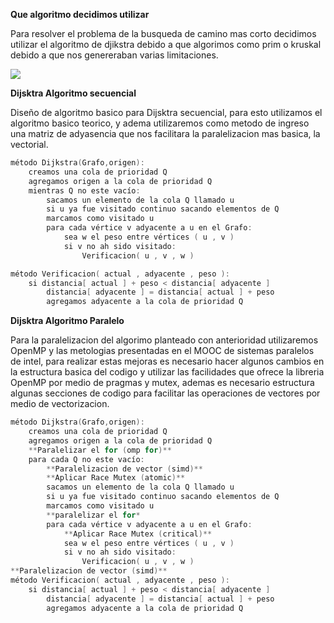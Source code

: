 **Que algoritmo decidimos utilizar**

Para resolver el problema de la busqueda de camino mas corto decidimos utilizar el algoritmo de djikstra debido a que algorimos como prim o kruskal debido a que nos genereraban varias limitaciones.

![](https://i.imgur.com/nWLftyu.png)


**Dijsktra Algoritmo secuencial**

Diseño de algoritmo basico para Dijsktra secuencial, para esto utilizamos el algoritmo basico teorico, y adema utilizaremos como metodo de ingreso una matriz de adyasencia que nos facilitara la paralelizacion mas basica, la vectorial.

```cpp
método Dijkstra(Grafo,origen):
    creamos una cola de prioridad Q
    agregamos origen a la cola de prioridad Q
    mientras Q no este vacío:
        sacamos un elemento de la cola Q llamado u
        si u ya fue visitado continuo sacando elementos de Q    
        marcamos como visitado u
        para cada vértice v adyacente a u en el Grafo:
            sea w el peso entre vértices ( u , v )  
            si v no ah sido visitado:
                Verificacion( u , v , w )

método Verificacion( actual , adyacente , peso ):
    si distancia[ actual ] + peso < distancia[ adyacente ]
        distancia[ adyacente ] = distancia[ actual ] + peso
        agregamos adyacente a la cola de prioridad Q
```

**Dijsktra Algoritmo Paralelo**

Para la paralelizacion del algorimo planteado con anterioridad utilizaremos OpenMP y las metologias presentadas en el MOOC de sistemas paralelos de intel, para realizar estas mejoras es necesario hacer algunos cambios en la estructura basica del codigo y utilizar las facilidades que ofrece la libreria OpenMP por medio de pragmas y mutex, ademas es necesario estructura algunas secciones de codigo para facilitar las operaciones de vectores por medio de vectorizacion.
```cpp
método Dijkstra(Grafo,origen):
    creamos una cola de prioridad Q
    agregamos origen a la cola de prioridad Q
    **Paralelizar el for (omp for)**
    para cada Q no este vacío:
        **Paralelizacion de vector (simd)**
        **Aplicar Race Mutex (atomic)**  
        sacamos un elemento de la cola Q llamado u
        si u ya fue visitado continuo sacando elementos de Q 
        marcamos como visitado u
        **paralelizar el for*
        para cada vértice v adyacente a u en el Grafo:
            **Aplicar Race Mutex (critical)**  
            sea w el peso entre vértices ( u , v )  
            si v no ah sido visitado:
                Verificacion( u , v , w )
**Paralelizacion de vector (simd)**
método Verificacion( actual , adyacente , peso ):
    si distancia[ actual ] + peso < distancia[ adyacente ]
        distancia[ adyacente ] = distancia[ actual ] + peso
        agregamos adyacente a la cola de prioridad Q
```



